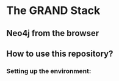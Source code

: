# The GRAND Stack

## Neo4j from the browser

## How to use this repository?

### Setting up the environment:
